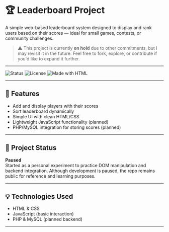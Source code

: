 # 🏆 Leaderboard Project

A simple web-based leaderboard system designed to display and rank users based on their scores — ideal for small games, contests, or community challenges.

> ⚠️ This project is currently **on hold** due to other commitments, but I may revisit it in the future. Feel free to fork, explore, or contribute if you'd like to expand it further.

---

![Status](https://img.shields.io/badge/status-paused-yellow)
![License](https://img.shields.io/badge/license-MIT-blue)
![Made with HTML](https://img.shields.io/badge/Made%20with-HTML%20%7C%20CSS%20%7C%20JS-orange)

---

## 📌 Features

- Add and display players with their scores  
- Sort leaderboard dynamically  
- Simple UI with clean HTML/CSS  
- Lightweight JavaScript functionality (planned)  
- PHP/MySQL integration for storing scores (planned)

---

## 🚧 Project Status

**Paused**  
Started as a personal experiment to practice DOM manipulation and backend integration. Although development is paused, the repo remains public for reference and learning purposes.

---

## 💡 Technologies Used

- HTML & CSS  
- JavaScript (basic interaction)  
- PHP & MySQL (planned backend)

---
